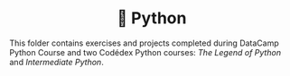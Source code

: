 <div align="center">
  <h1>🐍 Python</h1>
</div>
This folder contains exercises and projects completed during DataCamp Python Course and two Codédex Python courses: <em>The Legend of Python</em> and <em>Intermediate Python</em>.
